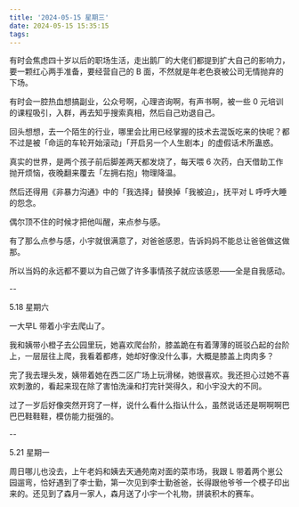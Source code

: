 ```yaml
---
title: '2024-05-15 星期三'
date: 2024-05-15 15:35:15
tags:
---
```


有时会焦虑四十岁以后的职场生活，走出鹅厂的大佬们都提到扩大自己的影响力，要一颗红心两手准备，要经营自己的 B 面，不然就是年老色衰被公司无情抛弃的下场。

有时会一腔热血想搞副业，公众号啊，心理咨询啊，有声书啊，被一些 0 元培训的课程吸引，入群，再去知乎搜索真相，然后自己劝退自己。

回头想想，去一个陌生的行业，哪里会比用已经掌握的技术去混饭吃来的快呢？都不过是被「命运的车轮开始滚动」「开启另一个人生剧本」的虚假话术所蛊惑。

真实的世界，是两个孩子前后脚差两天都发烧了，每天喂 6 次药，白天借助工作抛开烦恼，夜晚翻来覆去「左拥右抱」物理降温。

然后还得用《非暴力沟通》中的「我选择」替换掉「我被迫」，抚平对 L 呼呼大睡的怨念。

偶尔顶不住的时候才把他叫醒，来点参与感。

有了那么点参与感，小宇就很满意了，对爸爸感恩，告诉妈妈不能总让爸爸做这做那。

所以当妈的永远都不要以为自己做了许多事情孩子就应该感恩——全是自我感动。

--

5.18 星期六

一大早L 带着小宇去爬山了。

我和姨带小橙子去公园里玩，她喜欢爬台阶，膝盖跪在有着薄薄的斑驳凸起的台阶上，一层层往上爬，我看着都疼，她却好像没什么事，大概是膝盖上肉肉多？

完了我去理头发，姨带着她在西二区广场上玩滑梯，她很喜欢。我还担心过她不喜欢刺激的，看起来现在除了害怕洗澡和打完针哭得久，和小宇没大的不同。

过了一岁后好像突然开窍了一样，说什么看什么指认什么，虽然说话还是啊啊啊巴巴巴鞋鞋鞋，模仿能力挺强的。

--

5.21 星期一

周日哪儿也没去，上午老妈和姨去天通苑南对面的菜市场，我跟 L 带着两个崽公园遛弯，恰好遇到了李士勤，第一次见到李士勤爸爸，长得跟他爷爷一个模子印出来的。还见到了森月一家人，森月送了小宇一个礼物，拼装积木的赛车。



